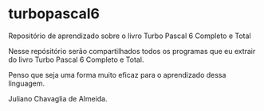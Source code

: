 # turbopascal6
Repositório de aprendizado sobre o livro Turbo Pascal 6 Completo e Total

Nesse repósitório serão compartilhados todos os programas que eu extrair do livro Turbo Pascal 6 Completo e Total.

Penso que seja uma forma muito eficaz para o aprendizado dessa linguagem.

Juliano Chavaglia de Almeida.


